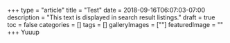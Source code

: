 +++
type = "article"
title = "Test"
date = 2018-09-16T06:07:03-07:00
description = "This text is displayed in search result listings."
draft = true
toc = false
categories = []
tags = []
galleryImages = [""]
featuredImage = ""
+++
Yuuup
